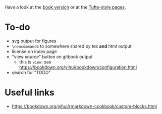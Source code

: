 Have a look at the [book version](book/) or at the [Tufte-style pages](tufte/).

# To-do

- svg output for figures
- `\newcommand`s to somewhere shared by tex **and** html output
- license on index page
- "view source" button on gitbook output
  + this is `view`: see https://bookdown.org/yihui/bookdown/configuration.html
- search for "TODO"


# Useful links

- https://bookdown.org/yihui/rmarkdown-cookbook/custom-blocks.html
